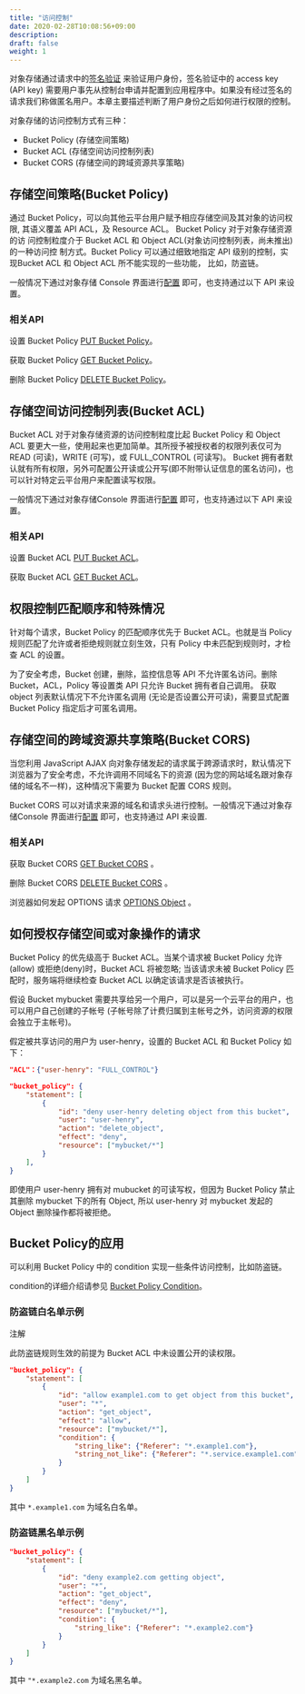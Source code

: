 ```yaml
---
title: "访问控制"
date: 2020-02-28T10:08:56+09:00
description:
draft: false
weight: 1
---
```



对象存储通过请求中的[签名验证](../signature) 来验证用户身份，签名验证中的 access key (API key) 需要用户事先从控制台申请并配置到应用程序中。如果没有经过签名的请求我们称做匿名用户。本章主要描述判断了用户身份之后如何进行权限的控制。

对象存储的访问控制方式有三种：

- Bucket Policy (存储空间策略)
- Bucket ACL (存储空间访问控制列表)
- Bucket CORS (存储空间的跨域资源共享策略)

## 存储空间策略(Bucket Policy)

通过 Bucket Policy，可以向其他云平台用户赋予相应存储空间及其对象的访问权限, 其语义覆盖 API ACL，及 Resource ACL。
Bucket Policy 对于对象存储资源的访 问控制粒度介于 Bucket ACL 和 Object ACL(对象访问控制列表，尚未推出) 的一种访问控 制方式。Bucket Policy 可以通过细致地指定 API 级别的控制，实现Bucket ACL 和 Object ACL 所不能实现的一些功能， 比如，防盗链。

一般情况下通过对象存储 Console 界面进行[配置](http://console.yiqiyun.sd.cegn.cn/zw/) 即可，也支持通过以下 API 来设置。

### 相关API

设置 Bucket Policy [PUT Bucket Policy](/storage/object-storage/api/bucket/policy/put_policy)。

获取 Bucket Policy [GET Bucket Policy](/storage/object-storage/api/bucket/policy/get_policy)。

删除 Bucket Policy [DELETE Bucket Policy](/storage/object-storage/api/bucket/policy/delete_policy)。

## 存储空间访问控制列表(Bucket ACL)

Bucket ACL 对于对象存储资源的访问控制粒度比起 Bucket Policy 和 Object ACL 要更大一些，使用起来也更加简单。其所授予被授权者的权限列表仅可为 READ (可读)，WRITE (可写)，或 FULL_CONTROL (可读写)。
Bucket 拥有者默认就有所有权限，另外可配置公开读或公开写(即不附带认证信息的匿名访问)，也可以针对特定云平台用户来配置读写权限。

一般情况下通过对象存储Console 界面进行[配置](http://console.yiqiyun.sd.cegn.cn/zw/) 即可，也支持通过以下 API 来设置。

### 相关API

设置 Bucket ACL [PUT Bucket ACL](/storage/object-storage/api/bucket/acl/put_acl)。

获取 Bucket ACL [GET Bucket ACL](/storage/object-storage/api/bucket/acl/get_acl)。


## 权限控制匹配顺序和特殊情况

针对每个请求，Bucket Policy 的匹配顺序优先于 Bucket ACL。也就是当 Policy 规则匹配了允许或者拒绝规则就立刻生效，只有 Policy 中未匹配到规则时，才检查 ACL 的设置。

为了安全考虑，Bucket 创建，删除，监控信息等 API 不允许匿名访问。删除 Bucket，ACL，Policy 等设置类 API 只允许 Bucket 拥有者自己调用。
获取 object 列表默认情况下不允许匿名调用 (无论是否设置公开可读)，需要显式配置 Bucket Policy 指定后才可匿名调用。


## 存储空间的跨域资源共享策略(Bucket CORS)

当您利用 JavaScript AJAX 向对象存储发起的请求属于跨源请求时，默认情况下浏览器为了安全考虑，不允许调用不同域名下的资源 (因为您的网站域名跟对象存储的域名不一样)，这种情况下需要为 Bucket 配置 CORS 规则。

Bucket CORS 可以对请求来源的域名和请求头进行控制。一般情况下通过对象存储Console 界面进行[配置](http://console.yiqiyun.sd.cegn.cn/zw/) 即可，也支持通过 API 来设置.

### 相关API

获取 Bucket CORS [GET Bucket CORS](/storage/object-storage/api/bucket/cors/get_cors) 。

删除 Bucket CORS [DELETE Bucket CORS](/storage/object-storage/api/bucket/cors/delete_cors) 。

浏览器如何发起 OPTIONS 请求 [OPTIONS Object](/storage/object-storage/api/object/options) 。

## 如何授权存储空间或对象操作的请求

Bucket Policy 的优先级高于 Bucket ACL。当某个请求被 Bucket Policy 允许(allow) 或拒绝(deny)时，Bucket ACL 将被忽略; 当该请求未被 Bucket Policy 匹配时，服务端将继续检查 Bucket ACL 以确定该请求是否该被执行。

假设 Bucket mybucket 需要共享给另一个用户，可以是另一个云平台的用户，也可以用户自己创建的子帐号 (子帐号除了计费归属到主帐号之外，访问资源的权限会独立于主帐号)。

假定被共享访问的用户为 user-henry，设置的 Bucket ACL 和 Bucket Policy 如下：

```json
"ACL"：{"user-henry": "FULL_CONTROL"}
```

```json
"bucket_policy": {
    "statement": [
        {
            "id": "deny user-henry deleting object from this bucket",
            "user": "user-henry",
            "action": "delete_object",
            "effect": "deny",
            "resource": ["mybucket/*"]
        }
    ],
}
```

即使用户 user-henry 拥有对 mubucket 的可读写权，但因为 Bucket Policy 禁止其删除 mybucket 下的所有 Object, 所以 user-henry 对 mybucket 发起的 Object 删除操作都将被拒绝。

## Bucket Policy的应用

可以利用 Bucket Policy 中的 condition 实现一些条件访问控制，比如防盗链。

condition的详细介绍请参见 [Bucket Policy Condition](/storage/object-storage/api/bucket/policy/policy_condition)。

### 防盗链白名单示例

注解

此防盗链规则生效的前提为 Bucket ACL 中未设置公开的读权限。

```json
"bucket_policy": {
    "statement": [
        {
            "id": "allow example1.com to get object from this bucket",
            "user": "*",
            "action": "get_object",
            "effect": "allow",
            "resource": ["mybucket/*"],
            "condition": {
                "string_like": {"Referer": "*.example1.com"},
                "string_not_like": {"Referer": "*.service.example1.com"}
            }
        }
    ]
}
```

其中 `*.example1.com` 为域名白名单。

### 防盗链黑名单示例

```json
"bucket_policy": {
    "statement": [
        {
            "id": "deny example2.com getting object",
            "user": "*",
            "action": "get_object",
            "effect": "deny",
            "resource": ["mybucket/*"],
            "condition": {
                "string_like": {"Referer": "*.example2.com"}
            }
        }
    ]
}
```

其中 `"*.example2.com` 为域名黑名单。


